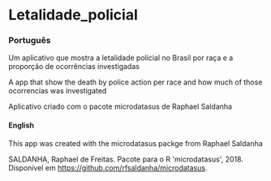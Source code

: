 # Letalidade_policial

### Português

Um aplicativo que mostra a letalidade policial no Brasil por raça e a proporção de ocorrências investigadas

A app that show the death by police action per race and how much of those ocorrencias was investigated

Aplicativo criado com o pacote microdatasus de Raphael Saldanha

#### English

This app was created with the microdatasus packge from Raphael Saldanha 


SALDANHA, Raphael de Freitas. Pacote para o R 'microdatasus', 2018. Disponível em https://github.com/rfsaldanha/microdatasus.
